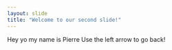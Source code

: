 ```yaml
---
layout: slide
title: "Welcome to our second slide!"
---
```

Hey yo my name is Pierre
Use the left arrow to go back!
